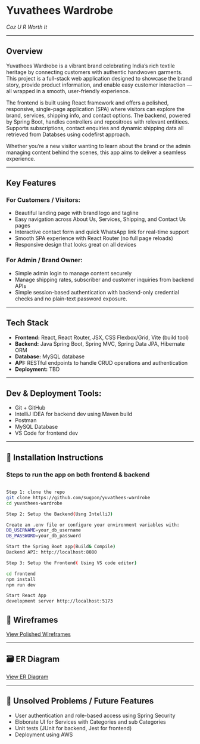 # Yuvathees Wardrobe  
*Coz U R Worth It*

---

## Overview

Yuvathees Wardrobe is a vibrant brand celebrating India’s rich textile heritage by connecting customers with authentic handwoven garments. This project is a full-stack web application designed to showcase the brand story, provide product information, and enable easy customer interaction — all wrapped in a smooth, user-friendly experience.

The frontend is built using React framework and offers a polished, responsive, single-page application (SPA) where visitors can explore the brand, services, shipping info, and contact options. The backend, powered by Spring Boot, handles controllers and repositroes with relevant entitiees. Supports subscriptions, contact enquiries and dynamic shipping data all retrieved from Databses using codefirst approach.

Whether you’re a new visitor wanting to learn about the brand or the admin managing content behind the scenes, this app aims to deliver a seamless experience.

---

## Key Features

### For Customers / Visitors:
- Beautiful landing page with brand logo and tagline  
- Easy navigation across About Us, Services, Shipping, and Contact Us pages  
- Interactive contact form and quick WhatsApp link for real-time support  
- Smooth SPA experience with React Router (no full page reloads)  
- Responsive design that looks great on all devices  

### For Admin / Brand Owner:  
- Simple admin login to manage content securely  
- Manage shipping rates, subscriber and customer inquiries from backend APIs  
- Simple session-based authentication with backend-only credential checks and no plain-text password exposure.  

---

## Tech Stack

- **Frontend:** React, React Router, JSX, CSS Flexbox/Grid, Vite (build tool)  
- **Backend:** Java Spring Boot, Spring MVC, Spring Data JPA, Hibernate ORM  
- **Database:** MySQL database  
- **API:** RESTful endpoints to handle CRUD operations and authentication  
- **Deployment:** TBD

---

## Dev & Deployment Tools:
- Git + GitHub
- IntelliJ IDEA for backend dev using Maven build
- Postman
- MySQL Database
- VS Code for frontend dev

---

## 🚀 Installation Instructions

### Steps to run the app on both frontend & backend

```bash

Step 1: clone the repo
git clone https://github.com/sugpon/yuvathees-wardrobe
cd yuvathees-wardrobe

Step 2: Setup the Backend(Usng IntelliJ)

Create an .env file or configure your environment variables with:
DB_USERNAME=your_db_username
DB_PASSWORD=your_db_password

Start the Spring Boot app(Build& Compile)
Backend API: http://localhost:8080

Step 3: Setup the Frontend( Using VS code editor)

cd frontend
npm install
npm run dev

Start React App
development server http://localhost:5173 

```

## 🎨 Wireframes
[View Polished Wireframes](https://drive.google.com/file/d/1hkAnssnbezOOb7-ESHMl2VGqOhJO6YSr/view?usp=drive_link)

---

## 🗃️ ER Diagram
[View ER Diagram](https://drive.google.com/file/d/18YmfK1Z_Zaj-119tYM4G3sP38NC0ObUK/view?usp=drive_link)

---

## 🧩 Unsolved Problems / Future Features

- User authentication and role-based access using Spring Security
- Eloborate UI for Services with Categories and sub Categories
- Unit tests (JUnit for backend, Jest for frontend)
- Deployment using AWS

